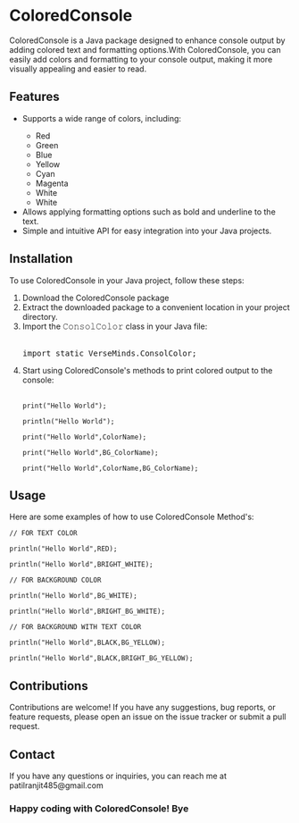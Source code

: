
<h1>ColoredConsole</h1>
<p>ColoredConsole is a Java package designed to enhance console output by adding colored text and formatting options.With ColoredConsole, you can easily add colors and formatting to your console output, making it more visually appealing and easier to read.</p>
<h2>Features</h2>
<ul>
  <li>Supports a wide range of colors, including:</li>
   <ul>
     <li>Red</li>
     <li>Green</li>
     <li>Blue</li>
     <li>Yellow</li>
     <li>Cyan</li>
     <li>Magenta</li>
     <li>White</li>
     <li>White</li>
   </ul>
  <li>Allows applying formatting options such as bold and underline to the text.</li>
  <li>Simple and intuitive API for easy integration into your Java projects.</li>
</ul>
<h2>Installation</h2>
<p>To use ColoredConsole in your Java project, follow these steps:</p>
<ol>
  <li>Download the ColoredConsole package </li>
  <li>Extract the downloaded package to a convenient location in your project directory.</li>
  <li>Import the 𝙲𝚘𝚗𝚜𝚘𝚕𝙲𝚘𝚕𝚘𝚛  class in your Java file:</li><br>
      <pre>import static VerseMinds.ConsolColor;</pre>
  <li>Start using ColoredConsole's methods to print colored output to the console:</li><br>
      <pre><code>print("Hello World");</code></pre>
      <pre><code>println("Hello World");</code></pre> 
      <pre><code>print("Hello World",ColorName);</code></pre>
      <pre><code>print("Hello World",BG_ColorName);</code></pre>
      <pre><code>print("Hello World",ColorName,BG_ColorName);</code></pre>

</ol>
<h2>Usage</h2>
<p>Here are some examples of how to use ColoredConsole Method's:</p>

<pre><code>// FOR TEXT COLOR

println("Hello World",RED);
  
println("Hello World",BRIGHT_WHITE);
</pre></code>

<pre><code>// FOR BACKGROUND COLOR

println("Hello World",BG_WHITE);
  
println("Hello World",BRIGHT_BG_WHITE);
</pre></code>

<pre><code>// FOR BACKGROUND WITH TEXT COLOR

println("Hello World",BLACK,BG_YELLOW);

println("Hello World",BLACK,BRIGHT_BG_YELLOW);
</code></pre>

<h2>Contributions</h2>
<p>Contributions are welcome! If you have any suggestions, bug reports, or feature requests, please open an issue on the issue tracker or submit a pull request.</p>

<h2>Contact</h2>
<p>If you have any questions or inquiries, you can reach me at patilranjit485@gmail.com</p>

<h3>Happy coding with ColoredConsole! Bye</h3>
